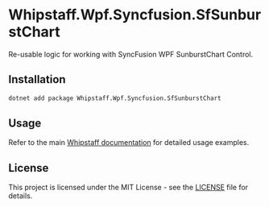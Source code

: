 # Whipstaff.Wpf.Syncfusion.SfSunburstChart

Re-usable logic for working with SyncFusion WPF SunburstChart Control.

## Installation

```bash
dotnet add package Whipstaff.Wpf.Syncfusion.SfSunburstChart
```

## Usage

Refer to the main [Whipstaff documentation](https://github.com/dpvreony/whipstaff) for detailed usage examples.

## License

This project is licensed under the MIT License - see the [LICENSE](https://github.com/dpvreony/whipstaff/blob/main/LICENSE) file for details.
